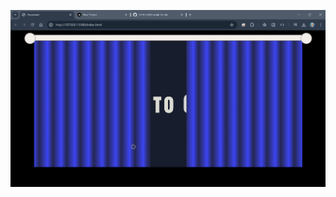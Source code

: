 ![Image Alt](https://github.com/SA-RO234/Curtain-Vanila/blob/ee0da04f2bb789e6801be139823c3c138cb3344c/Screenshot%202025-01-10%20093817.png)
